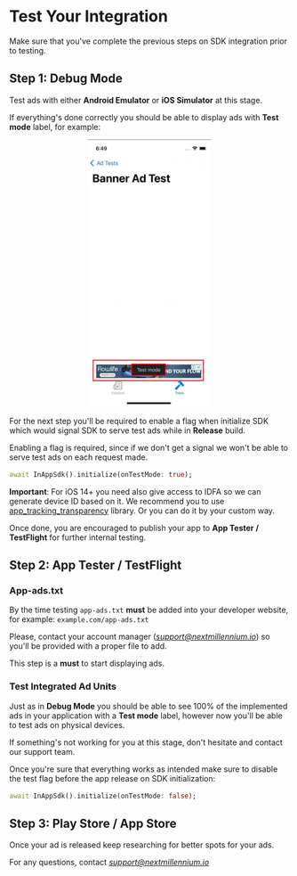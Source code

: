 # Test Your Integration

Make sure that you've complete the previous steps on SDK integration prior to testing.

## Step 1: Debug Mode

Test ads with either **Android Emulator** or **iOS Simulator** at this stage.

If everything's done correctly you should be able to display ads with **Test mode** label, for example:

<p align="center">
<img src="https://github.com/nextmillenniummedia/inapp-flutter-example/blob/main/docs/images/test_ads_banner.png" height="480">
</p>

For the next step you'll be required to enable a flag when initialize SDK which would signal SDK to serve test ads while in **Release** build.

Enabling a flag is required, since if we don't get a signal we won't be able to serve test ads on each request made.

```dart
await InAppSdk().initialize(onTestMode: true);
```

**Important**: For iOS 14+ you need also give access to IDFA so we can generate device ID based on it. We recommend you to use [app_tracking_transparency](https://pub.dev/packages/app_tracking_transparency) library. Or you can do it by your custom way.

Once done, you are encouraged to publish your app to **App Tester / TestFlight** for further internal testing.

## Step 2: App Tester / TestFlight

### App-ads.txt

By the time testing `app-ads.txt` **must** be added into your developer website, for example: `example.com/app-ads.txt`

Please, contact your account manager (*support@nextmillennium.io*) so you'll be provided with a proper file to add.

This step is a **must** to start displaying ads.

### Test Integrated Ad Units

Just as in **Debug Mode** you should be able to see 100% of the implemented ads in your application with a **Test mode** label, however now you'll be able to test ads on physical devices.

If something's not working for you at this stage, don't hesitate and contact our support team.

Once you're sure that everything works as intended make sure to disable the test flag before the app release on SDK initialization:

```dart
await InAppSdk().initialize(onTestMode: false);
```

## Step 3: Play Store / App Store

Once your ad is released keep researching for better spots for your ads.

For any questions, contact *support@nextmillennium.io*
